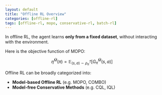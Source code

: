 ```yaml
---
layout: default
title: "Offline RL Overview"
categories: [offline-rl]
tags: [offline-rl, mopo, conservative-rl, batch-rl]
---
```


In offline RL, the agent learns **only from a fixed dataset**, without interacting with the environment.

Here is the objective function of MOPO:

$$
\eta^{\hat{M}}(\pi) = \mathbb{E}_{(s, a) \sim \rho^{\hat{T}}_\pi} \left[ G^{\hat{M}}_\pi(s, a) \right]
$$

Offline RL can be broadly categorized into:

- **Model-based Offline RL** (e.g. MOPO, COMBO)
- **Model-free Conservative Methods** (e.g. CQL, IQL)
